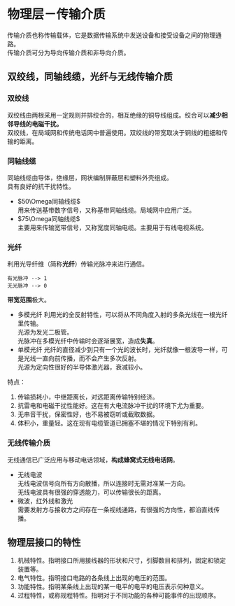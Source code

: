 # 物理层－传输介质
传输介质也称传输载体，它是数据传输系统中发送设备和接受设备之间的物理通路。   
传输介质可分为导向传输介质和非导向介质。   
## 双绞线，同轴线缆，光纤与无线传输介质
### 双绞线
双绞线由两根采用一定规则并排绞合的，相互绝缘的铜导线组成。绞合可以**减少相邻导线的电磁干扰。**   
双绞线，在局域网和传统电话网中普遍使用。双绞线的带宽取决于铜线的粗细和传输的距离。   
### 同轴线缆
同轴线缆由导体，绝缘层，网状编制屏蔽层和塑料外壳组成。   
具有良好的抗干扰特性。   
+ $50\Omega同轴线缆$   
用来传送基带数字信号，又称基带同轴线缆。局域网中应用广泛。  
+ $75\Omega同轴线缆$   
主要用来传输宽带信号，又称宽度同轴电缆。主要用于有线电视系统。  
### 光纤
利用光导纤维（简称**光纤**）传输光脉冲来进行通信。   
```
有光脉冲 --> 1
无光脉冲 --> 0
```
**带宽范围**极大。    
+ 多模光纤
利用光的全反射特性，可以将从不同角度入射的多条光线在一根光纤里传输。   
光源为发光二极管。   
光脉冲在多模光纤中传输时会逐渐展宽，造成**失真**。    
+ 单模光纤
光纤的直径减少到只有一个光的波长时，光纤就像一根波导一样，可是光线一直向前传播，而不会产生多次反射。    
光源为定向性很好的半导体激光器，衰减较小。   

特点：   
1. 传输损耗小，中继距离长，对远距离传输特别经济。
2. 抗雷电和电磁干扰性能好。这在有大电流脉冲干扰的环境下尤为重要。
3. 无串音干扰，保密性好，也不易被窃听或截取数据。
4. 体积小，重量轻。这在现有电缆管道已拥塞不堪的情况下特别有利。
### 无线传输介质
无线通信已广泛应用与移动电话领域，**构成蜂窝式无线电话网**。   
+ 无线电波   
无线电波信号向所有方向散播，所以连接时无需对准某一方向。   
无线电波具有很强的穿透能力，可以传输很长的距离。   
+ 微波，红外线和激光   
需要发射方与接收方之间存在一条视线通路，有很强的方向性，都沿直线传播。   
## 物理层接口的特性
1. 机械特性。指明接口所用接线器的形状和尺寸，引脚数目和排列，固定和锁定装置等。    
2. 电气特性。指明接口电路的各条线上出现的电压的范围。   
3. 功能特性。指明某条线上出现的某一电平的电平的电压表示何种意义。   
4. 过程特性，或称规程特性。指明对于不同功能的各种可能事件的出现顺序。       
